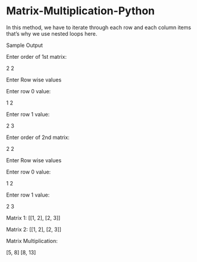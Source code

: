 # Matrix-Multiplication-Python

In this method, we have to iterate through each row and each column items that’s why we use nested loops here.

Sample Output

Enter order of 1st matrix:

2 2

Enter Row wise values

Enter row 0 value:

1 2

Enter row 1 value:

2 3

Enter order of 2nd matrix:

2 2

Enter Row wise values

Enter row 0 value:

1 2

Enter row 1 value:

2 3

Matrix 1: [[1, 2], [2, 3]]

Matrix 2: [[1, 2], [2, 3]]

Matrix Multiplication: 

[5, 8]
[8, 13]
